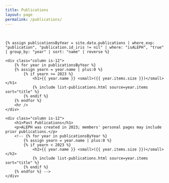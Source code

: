 ```yaml
---
title: Publications
layout: page
permalink: /publications/
---
```


<br />
<div class="columns is-multiline">

    {% assign publicationsByYear = site.data.publications | where_exp: "publication", "publication.id_iris != nil" | where: "isALEPH", "true" | group_by: "year" | sort: "name" | reverse %}

    <div class="column is-12">
        {% for year in publicationsByYear %}
        {% assign yearn = year.name | plus:0 %}
            {% if yearn >= 2023 %}
                <h1>{{ year.name }} <small>({{ year.items.size }})</small></h1>
                {% include list-publications.html source=year.items sort="title" %}
            {% endif %}
        {% endfor %}
        <hr />
    </div>

    <div class="column is-12">
        <h1>Past Publications</h1>
        <p>ALEPH was created in 2023; members' personal pages may include prior publications.</p>
        <!-- {% for year in publicationsByYear %}
            {% assign yearn = year.name | plus:0 %}
            {% if yearn < 2023 %}
                <h2>{{ year.name }} <small>({{ year.items.size }})</small></h2>
                {% include list-publications.html source=year.items sort="title" %}
            {% endif %}
        {% endfor %} -->
    </div>

</div>

